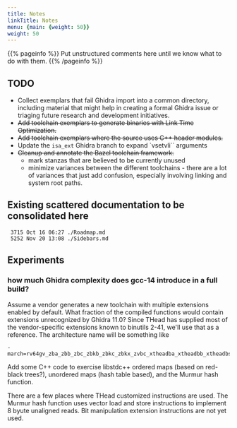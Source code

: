 ```yaml
---
title: Notes
linkTitle: Notes
menu: {main: {weight: 50}}
weight: 50
---
```


{{% pageinfo %}}
Put unstructured comments here until we know what to do with them.
{{% /pageinfo %}}

## TODO

* Collect exemplars that fail Ghidra import into a common directory,
  including material that might help in creating a formal Ghidra issue
  or triaging future research and development initiatives.
* ~~Add toolchain exemplars to generate binaries with Link Time Optimization.~~
* ~~Add toolchain exemplars where the source uses C++ header modules.~~
* Update the `isa_ext` Ghidra branch to expand `vsetvli`` arguments 
* ~~Cleanup and annotate the Bazel toolchain framework.~~
    * mark stanzas that are believed to be currently unused
    * minimize variances between the different toolchains - there are a lot of
      variances that just add confusion, especially involving linking and system root paths.

## Existing scattered documentation to be consolidated here

```text
 3715 Oct 16 06:27 ./Roadmap.md
 5252 Nov 20 13:08 ./Sidebars.md
```

## Experiments

### how much Ghidra complexity does gcc-14 introduce in a full build?

Assume a vendor generates a new toolchain with multiple extensions enabled by default.  What fraction of the compiled functions would
contain extensions unrecognized by Ghidra 11.0?  Since THead has supplied most of the vendor-specific extensions known to binutils 2-41,
we'll use that as a reference.  The architecture name will be something like 

```text
-march=rv64gv_zba_zbb_zbc_zbkb_zbkc_zbkx_zvbc_xtheadba_xtheadbb_xtheadbs_xtheadcmo_xtheadcondmov_xtheadmac_xtheadfmemidx_xtheadmempair_xtheadsync
```

Add some C++ code to exercise libstdc++ ordered maps (based on red-black trees?), unordered maps (hash table based), and the Murmur hash function.

There are a few places where THead customized instructions are used.  The Murmur hash function uses vector load and store instructions to implement 8 byute unaligned
reads.  Bit manipulation extension instructions are not yet used.